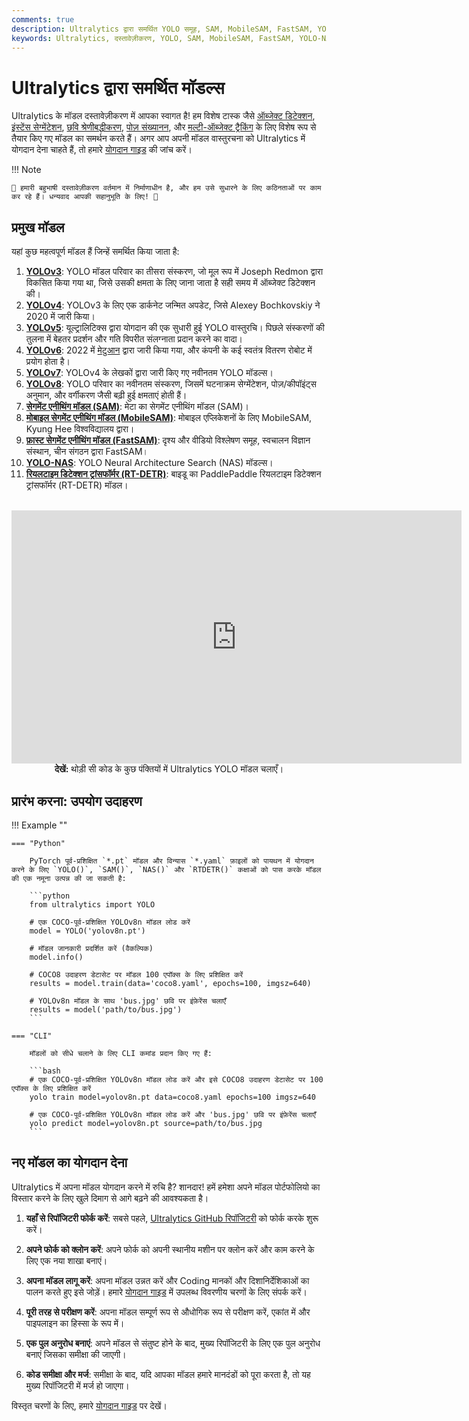 ```yaml
---
comments: true
description: Ultralytics द्वारा समर्थित YOLO समूह, SAM, MobileSAM, FastSAM, YOLO-NAS, और RT-DETR मॉडल्स की विविधता का पता लगाएं। CLI और Python उपयोग के लिए उदाहरणों के साथ शुरू हो जाएं।
keywords: Ultralytics, दस्तावेज़ीकरण, YOLO, SAM, MobileSAM, FastSAM, YOLO-NAS, RT-DETR, मॉडल, वास्तुरचना, Python, CLI
---
```


# Ultralytics द्वारा समर्थित मॉडल्स

Ultralytics के मॉडल दस्तावेज़ीकरण में आपका स्वागत है! हम विशेष टास्क जैसे [ऑब्जेक्ट डिटेक्शन](../tasks/detect.md), [इंस्टेंस सेग्मेंटेशन](../tasks/segment.md), [छवि श्रेणीबद्धीकरण](../tasks/classify.md), [पोज़ संख्यानन](../tasks/pose.md), और [मल्टी-ऑब्जेक्ट ट्रैकिंग](../modes/track.md) के लिए विशेष रूप से तैयार किए गए मॉडल का समर्थन करते हैं। अगर आप अपनी मॉडल वास्तुरचना को Ultralytics में योगदान देना चाहते हैं, तो हमारे [योगदान गाइड](../help/contributing.md) की जांच करें।

!!! Note

    🚧 हमारी बहुभाषी दस्तावेज़ीकरण वर्तमान में निर्माणाधीन है, और हम उसे सुधारने के लिए कठिनताओं पर काम कर रहे हैं। धन्यवाद आपकी सहानुभूति के लिए! 🙏

## प्रमुख मॉडल

यहां कुछ महत्वपूर्ण मॉडल हैं जिन्हें समर्थित किया जाता है:

1. **[YOLOv3](yolov3.md)**: YOLO मॉडल परिवार का तीसरा संस्करण, जो मूल रूप में Joseph Redmon द्वारा विकसित किया गया था, जिसे उसकी क्षमता के लिए जाना जाता है सही समय में ऑब्जेक्ट डिटेक्शन की।
2. **[YOLOv4](yolov4.md)**: YOLOv3 के लिए एक डार्कनेट जन्मित अपडेट, जिसे Alexey Bochkovskiy ने 2020 में जारी किया।
3. **[YOLOv5](yolov5.md)**: यूल्ट्रालिटिक्स द्वारा योगदान की एक सुधारी हुई YOLO वास्तुरचि। पिछले संस्करणों की तुलना में बेहतर प्रदर्शन और गति विपरीत संलग्नाता प्रदान करने का वादा।
4. **[YOLOv6](yolov6.md)**: 2022 में [मेटुआन](https://about.meituan.com/) द्वारा जारी किया गया, और कंपनी के कई स्वतंत्र वितरण रोबोट में प्रयोग होता है।
5. **[YOLOv7](yolov7.md)**: YOLOv4 के लेखकों द्वारा जारी किए गए नवीनतम YOLO मॉडल्स।
6. **[YOLOv8](yolov8.md)**: YOLO परिवार का नवीनतम संस्करण, जिसमें घटनाक्रम सेग्मेंटेशन, पोज़/कीपॉइंट्स अनुमान, और वर्गीकरण जैसी बढ़ी हुई क्षमताएं होती हैं।
7. **[सेगमेंट एनीथिंग मॉडल (SAM)](sam.md)**: मेटा का सेगमेंट एनीथिंग मॉडल (SAM)।
8. **[मोबाइल सेगमेंट एनीथिंग मॉडल (MobileSAM)](mobile-sam.md)**: मोबाइल एप्लिकेशनों के लिए MobileSAM, Kyung Hee विश्वविद्यालय द्वारा।
9. **[फ़ास्ट सेगमेंट एनीथिंग मॉडल (FastSAM)](fast-sam.md)**: दृश्य और वीडियो विश्लेषण समूह, स्वचालन विज्ञान संस्थान, चीन संगठन द्वारा FastSAM।
10. **[YOLO-NAS](yolo-nas.md)**: YOLO Neural Architecture Search (NAS) मॉडल्स।
11. **[रियलटाइम डिटेक्शन ट्रांसफॉर्मर (RT-DETR)](rtdetr.md)**: बाइडू का PaddlePaddle रियलटाइम डिटेक्शन ट्रांसफॉर्मर (RT-DETR) मॉडल।

<p align="center">
  <br>
  <iframe width="720" height="405" src="https://www.youtube.com/embed/MWq1UxqTClU?si=nHAW-lYDzrz68jR0"
    title="YouTube वीडियो प्लेयर" frameborder="0"
    allow="accelerometer; autoplay; clipboard-write; encrypted-media; gyroscope; picture-in-picture; web-share"
    allowfullscreen>
  </iframe>
  <br>
  <strong>देखें:</strong> थोड़ी सी कोड के कुछ पंक्तियों में Ultralytics YOLO मॉडल चलाएँ।
</p>

## प्रारंभ करना: उपयोग उदाहरण

!!! Example ""

    === "Python"

        PyTorch पूर्व-प्रशिक्षित `*.pt` मॉडल और विन्यास `*.yaml` फ़ाइलों को पायथन में योगदान करने के लिए `YOLO()`, `SAM()`, `NAS()` और `RTDETR()` कक्षाओं को पास करके मॉडल की एक नमूना उत्पन्न की जा सकती है:

        ```python
        from ultralytics import YOLO

        # एक COCO-पूर्व-प्रशिक्षित YOLOv8n मॉडल लोड करें
        model = YOLO('yolov8n.pt')

        # मॉडल जानकारी प्रदर्शित करें (वैकल्पिक)
        model.info()

        # COCO8 उदाहरण डेटासेट पर मॉडल 100 एपॉक्स के लिए प्रशिक्षित करें
        results = model.train(data='coco8.yaml', epochs=100, imgsz=640)

        # YOLOv8n मॉडल के साथ 'bus.jpg' छवि पर इंफ़ेरेंस चलाएँ
        results = model('path/to/bus.jpg')
        ```

    === "CLI"

        मॉडलों को सीधे चलाने के लिए CLI कमांड प्रदान किए गए हैं:

        ```bash
        # एक COCO-पूर्व-प्रशिक्षित YOLOv8n मॉडल लोड करें और इसे COCO8 उदाहरण डेटासेट पर 100 एपॉक्स के लिए प्रशिक्षित करें
        yolo train model=yolov8n.pt data=coco8.yaml epochs=100 imgsz=640

        # एक COCO-पूर्व-प्रशिक्षित YOLOv8n मॉडल लोड करें और 'bus.jpg' छवि पर इंफ़ेरेंस चलाएँ
        yolo predict model=yolov8n.pt source=path/to/bus.jpg
        ```

## नए मॉडल का योगदान देना

Ultralytics में अपना मॉडल योगदान करने में रुचि है? शानदार! हमें हमेशा अपने मॉडल पोर्टफोलियो का विस्तार करने के लिए खुले दिमाग से आगे बढ़ने की आवश्यकता है।

1. **यहाँ से रिपॉजिटरी फोर्क करें**: सबसे पहले, [Ultralytics GitHub रिपॉजिटरी](https://github.com/ultralytics/ultralytics) को फोर्क करके शुरू करें।

2. **अपने फोर्क को क्लोन करें**: अपने फोर्क को अपनी स्थानीय मशीन पर क्लोन करें और काम करने के लिए एक नया शाखा बनाएं।

3. **अपना मॉडल लागू करें**: अपना मॉडल उन्नत करें और Coding मानकों और दिशानिर्देशिकाओं का पालन करते हुए इसे जोड़ें। हमारे [योगदान गाइड](../help/contributing.md) में उपलब्ध विवरणीय चरणों के लिए संपर्क करें।

4. **पूरी तरह से परीक्षण करें**: अपना मॉडल सम्पूर्ण रूप से औधोगिक रूप से परीक्षण करें, एकांत में और पाइपलाइन का हिस्सा के रूप में।

5. **एक पुल अनुरोध बनाएं**: अपने मॉडल से संतुष्ट होने के बाद, मुख्य रिपॉजिटरी के लिए एक पुल अनुरोध बनाएं जिसका समीक्षा की जाएगी।

6. **कोड समीक्षा और मर्ज**: समीक्षा के बाद, यदि आपका मॉडल हमारे मानदंडों को पूरा करता है, तो यह मुख्य रिपॉजिटरी में मर्ज हो जाएगा।

विस्तृत चरणों के लिए, हमारे [योगदान गाइड](../help/contributing.md) पर देखें।

